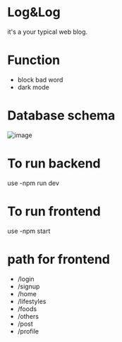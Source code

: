 # Log&Log
it's a your typical web blog.
# Function
- block bad word
- dark mode
# Database schema
![image](https://github.com/Ethansven/105_project/assets/118910789/78a5592a-3d91-4cab-b022-b34ad4454c8f)
# To run backend 
use -npm run dev
# To run frontend
use -npm start
# path for frontend
- /login
- /signup
- /home
- /lifestyles
- /foods
- /others
- /post
- /profile
